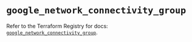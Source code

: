 # `google_network_connectivity_group`

Refer to the Terraform Registry for docs: [`google_network_connectivity_group`](https://registry.terraform.io/providers/hashicorp/google/6.24.0/docs/resources/network_connectivity_group).
